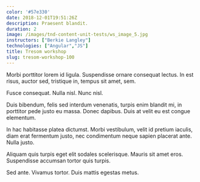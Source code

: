 ```yaml
---
color: '#57e330'
date: 2018-12-01T19:51:26Z
description: Praesent blandit.
duration: 2
image: /images/tnd-content-unit-tests/ws_image_5.jpg
instructors: ["Berkie Langley"]
technologies: ["Angular","JS"]
title: Tresom workshop
slug: tresom-workshop-100
---
```

Morbi porttitor lorem id ligula. Suspendisse ornare consequat lectus. In est risus, auctor sed, tristique in, tempus sit amet, sem.

Fusce consequat. Nulla nisl. Nunc nisl.

Duis bibendum, felis sed interdum venenatis, turpis enim blandit mi, in porttitor pede justo eu massa. Donec dapibus. Duis at velit eu est congue elementum.

In hac habitasse platea dictumst. Morbi vestibulum, velit id pretium iaculis, diam erat fermentum justo, nec condimentum neque sapien placerat ante. Nulla justo.

Aliquam quis turpis eget elit sodales scelerisque. Mauris sit amet eros. Suspendisse accumsan tortor quis turpis.

Sed ante. Vivamus tortor. Duis mattis egestas metus.
